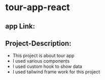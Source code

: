 # tour-app-react

## app Link:

## Project-Description:
* This project is about tour app
* I used various components 
* I used  custom hook to show data 
* I used tailwind frame work for this project